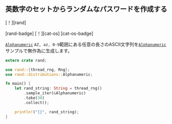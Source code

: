 ## <!--Create random passwords from a set of alphanumeric characters--> 英数字のセットからランダムなパスワードを作成する

<!--[!][rand]-->
[！][rand]
<!--[rand-badge] [!][cat-os]-->
[rand-badge] [！][cat-os]
[cat-os-badge]
<!--Randomly generates a string of given length ASCII characters in the range `AZ, az, 0-9`, with [`Alphanumeric`] sample.-->
[`Alphanumeric`] `AZ, az, 0-9`範囲にある任意の長さのASCII文字列を[`Alphanumeric`]サンプルで無作為に生成します。

```rust
extern crate rand;

use rand::{thread_rng, Rng};
use rand::distributions::Alphanumeric;

fn main() {
    let rand_string: String = thread_rng()
        .sample_iter(&Alphanumeric)
        .take(30)
        .collect();

    println!("{}", rand_string);
}
```

[`Alphanumeric`]: https://docs.rs/rand/*/rand/distributions/struct.Alphanumeric.html
